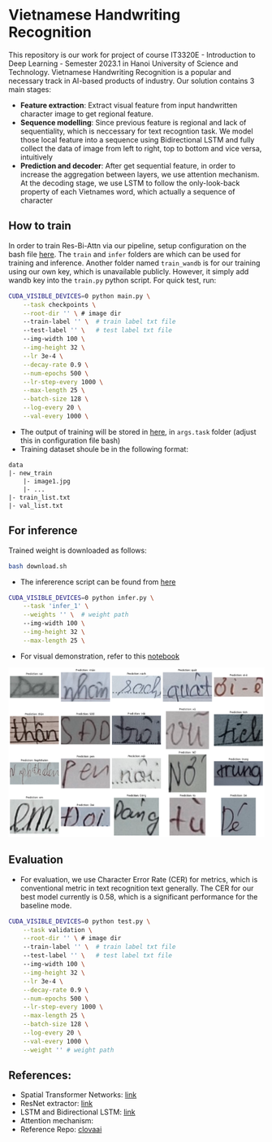 # Vietnamese Handwriting Recognition

This repository is our work for project of course IT3320E - Introduction to Deep Learning - Semester 2023.1 in Hanoi University of Science and Technology. Vietnamese Handwriting Recognition is a popular and necessary track in AI-based products of industry. Our solution contains 3 main stages:
- **Feature extraction**: Extract visual feature from input handwritten character image to get regional feature.
- **Sequence modelling**: Since previous feature is regional and lack of sequentiality, which is neccessary for text recogntion task. We model those local feature into a sequence using Bidirectional LSTM and fully collect the data of image from left to right, top to bottom and vice versa, intuitively
- **Prediction and decoder**: After get sequential feature, in order to increase the aggregation between layers, we use attention mechanism. At the decoding stage, we use LSTM to follow the only-look-back property of each Vietnames word, which actually a sequence of character


## How to train
In order to train Res-Bi-Attn via our pipeline, setup configuration on the bash file [here](./scripts/). The `train` and `infer` folders are which can be used for training and inference. Another folder named `train_wandb` is for our training using our own key, which is unavailable publicly. However, it simply add wandb key into the `train.py` python script. For quick test, run:
```bash
CUDA_VISIBLE_DEVICES=0 python main.py \
    --task checkpoints \
    --root-dir '' \ # image dir
    --train-label '' \  # train label txt file
    --test-label '' \   # test label txt file
    --img-width 100 \
    --img-height 32 \
    --lr 3e-4 \
    --decay-rate 0.9 \
    --num-epochs 500 \
    --lr-step-every 1000 \
    --max-length 25 \
    --batch-size 128 \
    --log-every 20 \
    --val-every 1000 \
```
- The output of training will be stored in [here](./outputs/), in `args.task` folder (adjust this in configuration file bash)
- Training dataset shoule be in the following format:
```
data
|- new_train
    |- image1.jpg
    |- ...
|- train_list.txt
|- val_list.txt
```

## For inference
Trained weight is downloaded as follows:
```bash
bash download.sh
```
- The infererence script can be found from [here](./infer.py)
```bash
CUDA_VISIBLE_DEVICES=0 python infer.py \
    --task 'infer_1' \
    --weights '' \  # weight path 
    --img-width 100 \
    --img-height 32 \
    --max-length 25 \
```
- For visual demonstration, refer to this [notebook](./demo.ipynb)

![Output](assets/output.png)

## Evaluation
- For evaluation, we use Character Error Rate (CER) for metrics, which is conventional metric in text recognition text generally. The CER for our best model currently is 0.58, which is a significant performance for the baseline mode.
```bash
CUDA_VISIBLE_DEVICES=0 python test.py \
    --task validation \
    --root-dir '' \ # image dir
    --train-label '' \  # train label txt file
    --test-label '' \   # test label txt file
    --img-width 100 \
    --img-height 32 \
    --lr 3e-4 \
    --decay-rate 0.9 \
    --num-epochs 500 \
    --lr-step-every 1000 \
    --max-length 25 \
    --batch-size 128 \
    --log-every 20 \
    --val-every 1000 \
    --weight '' # weight path
```



## References:
- Spatial Transformer Networks: [link](https://arxiv.org/abs/1506.02025)
- ResNet extractor: [link](https://arxiv.org/abs/1512.03385)
- LSTM and Bidirectional LSTM: [link](https://arxiv.org/abs/1402.1128)
- Attention mechanism:
- Reference Repo: [clovaai](https://github.com/clovaai/deep-text-recognition-benchmark/tree/master)

